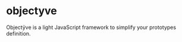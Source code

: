 objectyve
=========

Objectÿve is a light JavaScript framework to simplify your prototypes definition.
